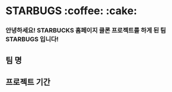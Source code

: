 
<h1>STARBUGS :coffee: :cake:</h1>

<h3>안녕하세요! STARBUCKS 홈페이지 클론 프로젝트를 하게 된 팀 STARBUGS 입니다! </h3>

<h2>팀 명</h2>

<h2>프로젝트 기간</h2>
<h2></h2>
<h2></h2>
<h2></h2>
